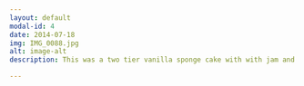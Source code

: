 ```yaml
---
layout: default
modal-id: 4
date: 2014-07-18
img: IMG_0088.jpg
alt: image-alt
description: This was a two tier vanilla sponge cake with with jam and buttercream. The bottom tier was covered in fondant and the top tier was covered in pink buttercream and pink and purple sprinkles. The pony was made from sugarpaste and the stars were coated in lustre dust to make them sparkle.

---
```

